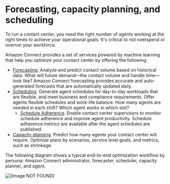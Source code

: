 # Forecasting, capacity planning, and scheduling<a name="forecasting-capacity-planning-scheduling"></a>

To run a contact center, you need the right number of agents working at the right times to achieve your operational goals\. It's critical to not overspend or overrun your workforce\.

Amazon Connect provides a set of services powered by machine learning that help you optimize your contact center by offering the following:
+ [Forecasting](forecasting.md)\. Analyze and predict contact volume based on historical data\. What will future demand—the contact volume and handle time—look like? Amazon Connect forecasting provides accurate and auto\-generated forecasts that are automatically updated daily\.
+ [Scheduling](scheduling.md)\. Generate agent schedules for day\-to\-day workloads that are flexible, and meet business and compliance requirements\. Offer agents flexible schedules and work\-life balance\. How many agents are needed in each shift? Which agent works in which slot? 
  + [Schedule Adherence](schedule-adherence.md)\. Enable contact center supervisors to monitor schedule adherence and improve agent productivity\. Schedule adherence metrics are available after the agent schedules are published\.
+ [Capacity planning](capacity-planning.md)\. Predict how many agents your contact center will require\. Optimize plans by scenarios, service level goals, and metrics, such as shrinkage\.

The following diagram shows a typical end\-to\-end optimization workflow by persona: Amazon Connect administrator, forecaster, scheduler, capacity planner, and agent\.

![\[Image NOT FOUND\]](http://docs.aws.amazon.com/connect/latest/adminguide/images/wfm-workflow-overview.png)